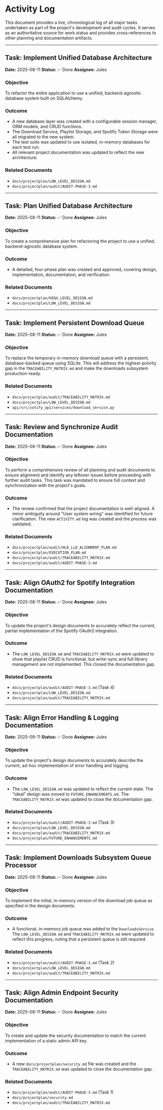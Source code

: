 # Activity Log

This document provides a live, chronological log of all major tasks undertaken as part of the project's development and audit cycles. It serves as an authoritative source for work status and provides cross-references to other planning and documentation artifacts.

---

## Task: Implement Unified Database Architecture

**Date:** 2025-08-11
**Status:** ✅ Done
**Assignee:** Jules

### Objective
To refactor the entire application to use a unified, backend-agnostic database system built on SQLAlchemy.

### Outcome
- A new database layer was created with a configurable session manager, ORM models, and CRUD functions.
- The Download Service, Playlist Storage, and Spotify Token Storage were all migrated to the new system.
- The test suite was updated to use isolated, in-memory databases for each test run.
- All relevant project documentation was updated to reflect the new architecture.

### Related Documents
- `docs/projectplan/LOW_LEVEL_DESIGN.md`
- `docs/projectplan/audit/AUDIT-PHASE-3.md`

---

## Task: Plan Unified Database Architecture

**Date:** 2025-08-11
**Status:** ✅ Done
**Assignee:** Jules

### Objective
To create a comprehensive plan for refactoring the project to use a unified, backend-agnostic database system.

### Outcome
- A detailed, four-phase plan was created and approved, covering design, implementation, documentation, and verification.

### Related Documents
- `docs/projectplan/HIGH_LEVEL_DESIGN.md`
- `docs/projectplan/LOW_LEVEL_DESIGN.md`

---

## Task: Implement Persistent Download Queue

**Date:** 2025-08-11
**Status:** ✅ Done
**Assignee:** Jules

### Objective
To replace the temporary in-memory download queue with a persistent, database-backed queue using SQLite. This will address the highest-priority gap in the `TRACEABILITY_MATRIX.md` and make the downloads subsystem production-ready.

### Related Documents
- `docs/projectplan/audit/TRACEABILITY_MATRIX.md`
- `docs/projectplan/LOW_LEVEL_DESIGN.md`
- `api/src/zotify_api/services/download_service.py`

---

## Task: Review and Synchronize Audit Documentation

**Date:** 2025-08-11
**Status:** ✅ Done
**Assignee:** Jules

### Objective
To perform a comprehensive review of all planning and audit documents to ensure alignment and identify any leftover issues before proceeding with further audit tasks. This task was mandated to ensure full context and synchronization with the project's goals.

### Outcome
- The review confirmed that the project documentation is well-aligned. A minor ambiguity around "User system wiring" was identified for future clarification. The new `ACTIVITY.md` log was created and the process was validated.

### Related Documents
- `docs/projectplan/audit/HLD_LLD_ALIGNMENT_PLAN.md`
- `docs/projectplan/EXECUTION_PLAN.md`
- `docs/projectplan/audit/TRACEABILITY_MATRIX.md`
- `docs/projectplan/audit/AUDIT-PHASE-3.md`

---

## Task: Align OAuth2 for Spotify Integration Documentation

**Date:** 2025-08-11
**Status:** ✅ Done
**Assignee:** Jules

### Objective
To update the project's design documents to accurately reflect the current, partial implementation of the Spotify OAuth2 integration.

### Outcome
- The `LOW_LEVEL_DESIGN.md` and `TRACEABILITY_MATRIX.md` were updated to show that playlist CRUD is functional, but write-sync and full library management are not implemented. This closed the documentation gap.

### Related Documents
- `docs/projectplan/audit/AUDIT-PHASE-3.md` (Task 4)
- `docs/projectplan/LOW_LEVEL_DESIGN.md`
- `docs/projectplan/audit/TRACEABILITY_MATRIX.md`

---

## Task: Align Error Handling & Logging Documentation

**Date:** 2025-08-11
**Status:** ✅ Done
**Assignee:** Jules

### Objective
To update the project's design documents to accurately describe the current, ad-hoc implementation of error handling and logging.

### Outcome
- The `LOW_LEVEL_DESIGN.md` was updated to reflect the current state. The "ideal" design was moved to `FUTURE_ENHANCEMENTS.md`. The `TRACEABILITY_MATRIX.md` was updated to close the documentation gap.

### Related Documents
- `docs/projectplan/audit/AUDIT-PHASE-3.md` (Task 3)
- `docs/projectplan/LOW_LEVEL_DESIGN.md`
- `docs/projectplan/audit/TRACEABILITY_MATRIX.md`
- `docs/projectplan/FUTURE_ENHANCEMENTS.md`

---

## Task: Implement Downloads Subsystem Queue Processor

**Date:** 2025-08-11
**Status:** ✅ Done
**Assignee:** Jules

### Objective
To implement the initial, in-memory version of the download job queue as specified in the design documents.

### Outcome
- A functional, in-memory job queue was added to the `DownloadsService`. The `LOW_LEVEL_DESIGN.md` and `TRACEABILITY_MATRIX.md` were updated to reflect this progress, noting that a persistent queue is still required.

### Related Documents
- `docs/projectplan/audit/AUDIT-PHASE-3.md` (Task 2)
- `docs/projectplan/LOW_LEVEL_DESIGN.md`
- `docs/projectplan/audit/TRACEABILITY_MATRIX.md`

---

## Task: Align Admin Endpoint Security Documentation

**Date:** 2025-08-11
**Status:** ✅ Done
**Assignee:** Jules

### Objective
To create and update the security documentation to match the current implementation of a static admin API key.

### Outcome
- A new `docs/projectplan/security.md` file was created and the `TRACEABILITY_MATRIX.md` was updated to close the documentation gap.

### Related Documents
- `docs/projectplan/audit/AUDIT-PHASE-3.md` (Task 1)
- `docs/projectplan/security.md`
- `docs/projectplan/audit/TRACEABILITY_MATRIX.md`
